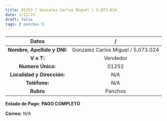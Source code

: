 ```yaml
---
title: 01253 | Gonzalez Carlos Miguel | 5.073.024
date: 1/12/23
draft: false
tags: ['panchos']
---
```


|          **Datos**          |                  /                 |
|:---------------------------:|:----------------------------------:|
| **Nombre, Apellido y DNI:** | Gonzalez Carlos Miguel / 5.073.024 |
|          **V o T:**         |              Vendedor              |
|      **Numero Único:**      |                01252               |
|  **Localidad y Dirección:** |                 N/A                |
|        **Teléfono:**        |                 N/A                |
|          **Rubro**          |               Panchos              |

**Estado de Pago:** **PAGO COMPLETO**

**Correo:** N/A
